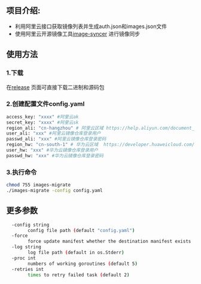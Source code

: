 

## 项目介绍:
- 利用阿里云接口获取镜像列表并生成auth.json和images.json文件
- 使用阿里云开源镜像工具[image-syncer](https://github.com/AliyunContainerService/image-syncer) 进行镜像同步

## 使用方法

### 1.下载
在[release](https://github.com/luochangbin/images-migrate/releases) 页面可直接下载二进制和源码包
### 2.创建配置文件config.yaml
``` bash
access_key: "xxxx" #阿里云ak
secret_key: "xxxx" #阿里云sk
region_ali: "cn-hangzhou" # 阿里云区域 https://help.aliyun.com/document_detail/198107.html
user_ali: "xxx" #阿里云镜像仓库登录用户
passwd_ali: "xxx" #阿里云镜像仓库登录密码
region_hw: "cn-south-1" # 华为云区域  https://developer.huaweicloud.com/endpoint?SWR
user_hw: "xxx" #华为云镜像仓库登录用户
passwd_hw: "xxx" #华为云镜像仓库登录密码
```
### 3.执行命令
```bash
chmod 755 images-migrate
./images-migrate -config config.yaml
```

## 更多参数
```bash
  -config string
        config file path (default "config.yaml")
  -force
        force update manifest whether the destination manifest exists
  -log string
        log file path (default in os.Stderr)
  -proc int
        numbers of working goroutines (default 5)
  -retries int
        times to retry failed task (default 2)

```
